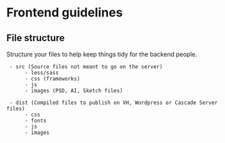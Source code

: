 # Frontend guidelines

## File structure

Structure your files to help keep things tidy for the backend people.
		
     - src (Source files not meant to go on the server)
          - less/sass
          - css (frameworks)
          - js 
          - images (PSD, AI, Sketch files)
		
     - dist (Compiled files to publish on VH, Wordpress or Cascade Server files)
          - css
          - fonts 
          - js 
          - images 